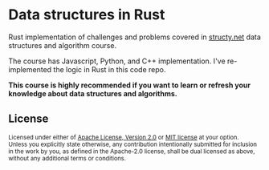 # Data structures in Rust

Rust implementation of challenges and problems covered in
[structy.net](https://structy.net) data structures and
algorithm course.

The course has Javascript, Python, and C++ implementation.
I've re-implemented the logic in Rust in this code repo.

**This course is highly recommended if you want to learn or
refresh your knowledge about data structures and algorithms.**

## License

<sup>
Licensed under either of <a href="LICENSE-APACHE">Apache License, Version
2.0</a> or <a href="LICENSE-MIT">MIT license</a> at your option.
</sup>

<br>

<sub>
Unless you explicitly state otherwise, any contribution intentionally submitted
for inclusion in the work by you, as defined in the Apache-2.0 license, shall be
dual licensed as above, without any additional terms or conditions.
</sub>
